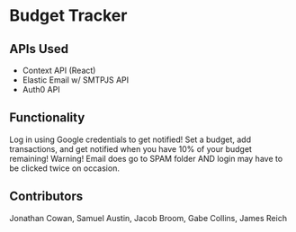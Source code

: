 # Budget Tracker #

## APIs Used ##
- Context API (React)
- Elastic Email w/ SMTPJS API
- Auth0 API

## Functionality ##
Log in using Google credentials to get notified! Set a budget, add transactions, and get notified when you have 10% of your budget remaining! 
Warning! Email does go to SPAM folder AND login may have to be clicked twice on occasion.

## Contributors ##
Jonathan Cowan,
Samuel Austin,
Jacob Broom,
Gabe Collins,
James Reich
